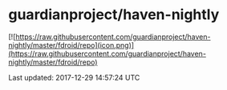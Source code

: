 
# guardianproject/haven-nightly

[![https://raw.githubusercontent.com/guardianproject/haven-nightly/master/fdroid/repo](icon.png)](https://raw.githubusercontent.com/guardianproject/haven-nightly/master/fdroid/repo)

Last updated: 2017-12-29 14:57:24 UTC